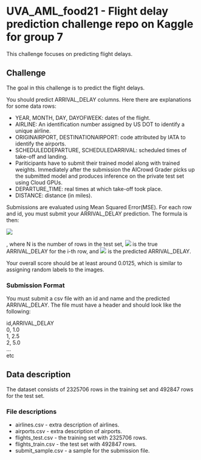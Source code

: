 # UVA_AML_food21 - Flight delay prediction challenge repo on Kaggle for group 7

This challenge focuses on predicting flight delays. 

## Challenge

The goal in this challenge is to predict the flight delays. 

You should predict ARRIVAL_DELAY columns. Here there are explanations for some data rows: 

*   YEAR, MONTH, DAY, DAYOFWEEK: dates of the flight. 
*   AIRLINE: An identification number assigned by US DOT to identify a unique airline. 
*   ORIGINAIRPORT, DESTINATIONAIRPORT: code attributed by IATA to identify the airports. 
*   SCHEDULEDDEPARTURE, SCHEDULEDARRIVAL: scheduled times of take-off and landing.
*   Pariticipants have to submit their trained model along with trained weights. Immediately after the submission the AICrowd Grader picks up the submitted model and produces inference on the private test set using Cloud GPUs.
*   DEPARTURE_TIME: real times at which take-off took place.
*   DISTANCE: distance (in miles).

Submissions are evaluated using Mean Squared Error(MSE). For each row and id, you must submit your ARRIVAL_DELAY prediction. The formula is then:

<img src="https://render.githubusercontent.com/render/math?math=MSE=\frac{1}{N}\Sigma_{i=0}^{N-1}({delay_i}-\hat{delay_i})^2">

, where N is the number of rows in the test set, <img src="https://render.githubusercontent.com/render/math?math={delay_i}"> is the true ARRIVAL_DELAY for the i-th row, and <img src="https://render.githubusercontent.com/render/math?math=\hat{delay_i}"> is the predicted ARRIVAL_DELAY.

Your overall score should be at least around 0.0125, which is similar to assigning random labels to the images.

### Submission Format
You must submit a csv file with an id and name and the predicted ARRIVAL_DELAY. The file must have a header and should look like the following:

id,ARRIVAL_DELAY <br>
0, 1.0 <br> 
1, 2.5 <br> 
2, 5.0 <br>
... <br>
etc

## Data description

The dataset consists of 2325706 rows in the training set and 492847 rows for the test set.

### File descriptions

*   airlines.csv - extra description of airlines.
*   airports.csv - extra description of airports.
*   flights_test.csv - the training set with 2325706 rows.
*   flights_train.csv - the test set with 492847 rows.
*   submit_sample.csv - a sample for the submission file.

